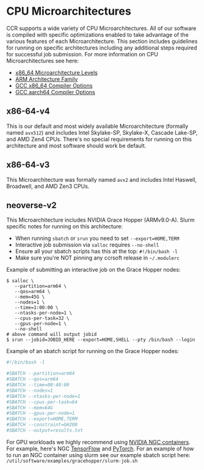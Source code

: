 # CPU Microarchitectures

CCR supports a wide variety of CPU Microarchitectures. All of our software is
compiled with specific optimizations enabled to take advantage of the various
features of each Microarchitecture. This section includes guidelines for running
on specific architectures including any additional steps required for successful
job submission. For more information on CPU Microarchitectures see here:

- [x86\_64 Microarchitecture Levels](https://en.wikipedia.org/wiki/X86-64#Microarchitecture_levels)
- [ARM Architecture Family](https://en.wikipedia.org/wiki/ARM_architecture_family#Cores)
- [GCC x86\_64 Compiler Options](https://gcc.gnu.org/onlinedocs/gcc/x86-Options.html#index-march-16)
- [GCC aarch64 Compiler Options](https://gcc.gnu.org/onlinedocs/gcc/AArch64-Options.html#index-march)

## x86-64-v4

This is our default and most widely available Microarchitecture (formally named
`avx512`) and includes Intel Skylake-SP, Skylake-X, Cascade Lake-SP, and AMD
Zen4 CPUs. There's no special requirements for running on this architecture and most
software should work be default.

## x86-64-v3

This Microarchitecture was formally named `avx2` and includes Intel Haswell, Broadwell, and AMD Zen3 CPUs. 


## neoverse-v2

This Microarchitecture includes NVIDIA Grace Hopper (ARMv9.0-A). Slurm specific
notes for running on this architecture:

- When running `sbatch` or `srun` you need to set `--export=HOME,TERM`
- Interactive job submission via `salloc` requires `--no-shell` 
- Ensure all your sbatch scripts has this at the top: `#!/bin/bash -l`
- Make sure you're NOT pinning any ccrsoft release in `~/.modulerc`

Example of submitting an interactive job on the Grace Hopper nodes:

```
$ salloc \
   --partition=arm64 \
   --qos=arm64 \
   --mem=45G \
   --nodes=1 \
   --time=1:00:00 \
   --ntasks-per-node=1 \
   --cpus-per-task=32 \
   --gpus-per-node=1 \
   --no-shell
# above command will output jobid
$ srun --jobid=JOBID_HERE --export=HOME,SHELL --pty /bin/bash --login
```

Example of an sbatch script for running on the Grace Hopper nodes:

```bash
#!/bin/bash -l

#SBATCH --partition=arm64
#SBATCH --qos=arm64
#SBATCH --time=00:40:00
#SBATCH --nodes=1
#SBATCH --ntasks-per-node=1
#SBATCH --cpus-per-task=64
#SBATCH --mem=64G
#SBATCH --gpus-per-node=1
#SBATCH --export=HOME,TERM
#SBATCH --constraint=GH200
#SBATCH --output=results.txt
```

For GPU workloads we highly recommend using [NVIDIA NGC containers](https://catalog.ngc.nvidia.com/containers). For example, here's NGC
[TensorFlow](https://catalog.ngc.nvidia.com/orgs/nvidia/containers/tensorflow)
and [PyTorch](https://catalog.ngc.nvidia.com/orgs/nvidia/containers/pytorch).
For an example of how to run an NGC container using slurm see our example
sbatch script here: `/util/software/examples/gracehopper/slurm-job.sh`

